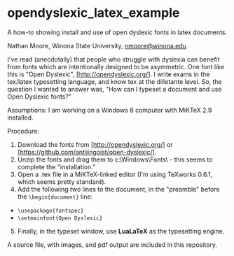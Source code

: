 # opendyslexic_latex_example
A how-to showing install and use of open dyslexic fonts in latex documents.

Nathan Moore, Winona State University, nmoore@winona.edu

I've read (anecdotally) that people who struggle with dyslexia can benefit from fonts which are intentionally designed to be asymmetric.  One font like this is "Open Dyslexic", [http://opendyslexic.org/].  I write exams in the tex/latex typesetting language, and know tex at the dilletante level. So, the question I wanted to answer was, "How can I typeset a document and use Open Dyslexic fonts?"

Assumptions: I am working on a Windows 8 computer with MiKTeX 2.9 installed.

Procedure:

1. Download the fonts from [http://opendyslexic.org/] or [https://github.com/antijingoist/open-dyslexic/].
2. Unzip the fonts and drag them to c:\Windows\Fonts\ - this seems to complete the "installation."
3. Open a .tex file in a MiKTeX-linked editor (I'm using TeXworks 0.6.1, which seems pretty standard).
4. Add the following two lines to the document, in the "preamble" before the `\begin{document}` line:
  * `\usepackage{fontspec}`
  * `\setmainfont{Open Dyslexic}`
5. Finally, in the typeset window, use **LuaLaTeX** as the typesetting engine.

A source file, with images, and pdf output are included in this repository.
